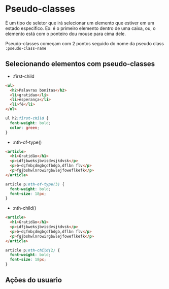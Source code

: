 # Pseudo-classes

É um tipo de seletor que irá selecionar um elemento que 
estiver em um estado especifico.
Ex: é o primeiro elemento dentro de uma caixa, ou, o
elemento está com o ponteiro dou mouse para cima dele.

Pseudo-classes começam com 2 pontos seguido do nome da 
pseudo class 
`:pseudo-class-name`

## Selecionando elementos com pseudo-classes

* :first-child

```html
<ul>
  <h2>Palavras bonitas</h2>
  <li>gratidao</li>
  <li>esperança</li>
  <li>fé</li>
</ul>
```
```css
ul h2:first-child {
  font-weight: bold;
  color: green;
}
```


* :nth-of-type()

```html
<article>
  <h1>Gratidão</h1>
  <p>idfjbweksjbvisdvsjkdvsk</p>
  <p>b~dçfmbçdmgbçdfbdgb,dflbn flv</p>
  <p>fgjbshwlnrowirgbwlejfoweflkefk</p>
</article>
```
```css
article p:nth-of-type(3) {
  font-weight: bold;
  font-size: 18px;
}
```

* :nth-child()

```html
<article>
  <h1>Gratidão</h1>
  <p>idfjbweksjbvisdvsjkdvsk</p>
  <p>b~dçfmbçdmgbçdfbdgb,dflbn flv</p>
  <p>fgjbshwlnrowirgbwlejfoweflkefk</p>
</article>
```
```css
article p:nth-child(2) {
  font-weight: bold;
  font-size: 18px;
}
```


## Ações do usuario 